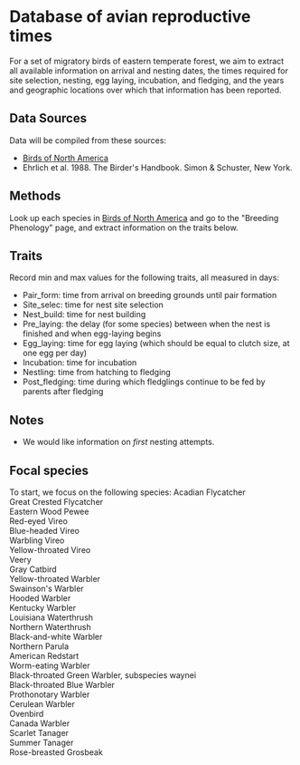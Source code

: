 # Database of avian reproductive times
For a set of migratory birds of eastern temperate forest, we aim to extract all available information on arrival and nesting dates, the times required for site selection, nesting, egg laying, incubation, and fledging, and the years and geographic locations over which that information has been reported.

## Data Sources
Data will be compiled from these sources:
* [Birds of North America](https://birdsna.org)
* Ehrlich et al. 1988. The Birder's Handbook. Simon & Schuster, New York.

## Methods
Look up each species in [Birds of North America](birdsna.org) and go to the "Breeding Phenology" page, and 
extract information on the traits below.

## Traits
Record min and max values for the following traits, all measured in days:
* Pair_form: time from arrival on breeding grounds until pair formation
* Site_selec: time for nest site selection
* Nest_build: time for nest building
* Pre_laying: the delay (for some species) between when the nest is finished and when egg-laying begins
* Egg_laying: time for egg laying (which should be equal to clutch size, at one egg per day)
* Incubation: time for incubation
* Nestling: time from hatching to fledging
* Post_fledging: time during which fledglings continue to be fed by parents after fledging


## Notes
* We would like information on _first_ nesting attempts.

## Focal species
To start, we focus on the following species:
Acadian Flycatcher  
Great Crested Flycatcher  
Eastern Wood Pewee  
Red-eyed Vireo  
Blue-headed Vireo  
Warbling Vireo  
Yellow-throated Vireo  
Veery  
Gray Catbird  
Yellow-throated Warbler  
Swainson's Warbler  
Hooded Warbler  
Kentucky Warbler  
Louisiana Waterthrush  
Northern Waterthrush  
Black-and-white Warbler  
Northern Parula  
American Redstart  
Worm-eating Warbler  
Black-throated Green Warbler, subspecies waynei  
Black-throated Blue Warbler  
Prothonotary Warbler  
Cerulean Warbler  
Ovenbird  
Canada Warbler  
Scarlet Tanager  
Summer Tanager  
Rose-breasted Grosbeak  

##
